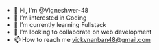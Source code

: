 - 👋 Hi, I’m @Vigneshwer-48
- 👀 I’m interested in Coding
- 🌱 I’m currently learning Fullstack
- 💞️ I’m looking to collaborate on web development
- 📫 How to reach me vickynanban48@gmail.com

<!---
Vigneshwer-48/Vigneshwer-48 is a ✨ special ✨ repository because its `README.md` (this file) appears on your GitHub profile.
You can click the Preview link to take a look at your changes.
--->
